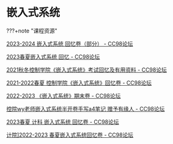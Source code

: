 # 嵌入式系统

???+note "课程资源"

[2023-2024 嵌入式系统 回忆卷（部分） - CC98论坛](https://www.cc98.org/topic/5804405)

[2023春夏嵌入式系统 回忆 - CC98论坛](https://www.cc98.org/topic/5636810)

[2021秋冬控制学院《嵌入式系统》考试回忆及有用资料 - CC98论坛](https://www.cc98.org/topic/5026104)

[2021-2022春夏 控制学院《嵌入式系统》回忆卷 - CC98论坛](https://www.cc98.org/topic/5352976)

[2022-2023 《嵌入式系统》期末卷 - CC98论坛](https://www.cc98.org/topic/5505315)

[控院wy老师嵌入式系统半开卷手写a4笔记 赠予有缘人 - CC98论坛](https://www.cc98.org/topic/5695583/1#1)

[2023春夏 计科 嵌入式系统 回忆卷 - CC98论坛](https://www.cc98.org/topic/5644583)

[计院\]2022-2023 春夏嵌入式系统回忆卷 - CC98论坛](https://www.cc98.org/topic/5644575)